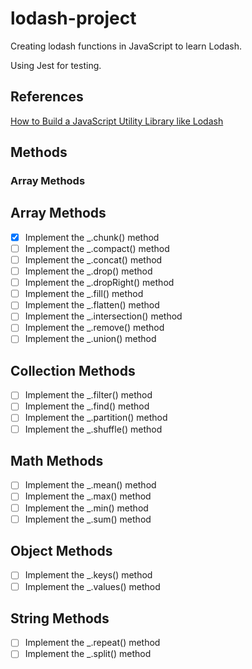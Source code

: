# lodash-project
Creating lodash functions in JavaScript to learn Lodash.

Using Jest for testing.

## References
[How to Build a JavaScript Utility Library like Lodash](https://www.freecodecamp.org/news/how-to-create-a-javascript-utility-library-like-lodash/)

## Methods

### Array Methods

## Array Methods

- [x]  Implement the _.chunk() method
- [ ]  Implement the _.compact() method
- [ ]  Implement the _.concat() method
- [ ]  Implement the _.drop() method
- [ ]  Implement the _.dropRight() method
- [ ]  Implement the _.fill() method
- [ ]  Implement the _.flatten() method
- [ ]  Implement the _.intersection() method
- [ ]  Implement the _.remove() method
- [ ]  Implement the _.union() method

## Collection Methods

- [ ]  Implement the _.filter() method
- [ ]  Implement the _.find() method
- [ ]  Implement the _.partition() method
- [ ]  Implement the _.shuffle() method

## Math Methods

- [ ]  Implement the _.mean() method
- [ ]  Implement the _.max() method
- [ ]  Implement the _.min() method
- [ ]  Implement the _.sum() method

## Object Methods

- [ ]  Implement the _.keys() method
- [ ]  Implement the _.values() method

## String Methods

- [ ]  Implement the _.repeat() method
- [ ]  Implement the _.split() method